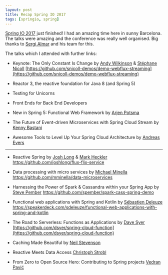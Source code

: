 ```yaml
---
layout: post
title: Recap Spring IO 2017
tags: [springio, spring]
---
```


[Spring IO 2017](http://2017.springio.net) just finished! I had an amazing time here in sunny Barcelona. The talks were amazing and the conference was really well organised. Big thanks to [Sergi Almar](https://twitter.com/sergialmar) and his team for this.
 
The talks which I attended with further links:

* Keynote: The Only Constant Is Change by [Andy Wilkinson](https://twitter.com/ankinson) & [Stéphane Nicoll](https://twitter.com/snicoll)
  [https://github.com/snicoll-demos/demo-webflux-streaming](https://github.com/snicoll-demos/demo-webflux-streaming)
  
* Reactor 3, the reactive foundation for Java 8 (and Spring 5) 
  
* Testing for Unicorns
  
* Front Ends for Back End Developers  

* New in Spring 5: Functional Web Framework by [Arjen Potsma](https://twitter.com/@poutsma)

* The Future of Event-driven Microservices with Spring Cloud Stream by [Kenny Bastani]()

* Awesome Tools to Level Up Your Spring Cloud Architecture by [Andreas Evers]()

--- 

* Reactive Spring by [Josh Long]() & [Mark Heckler]()
https://github.com/joshlong/flux-flix-service

* Data processing with micro services by [Michael Minella]()
https://github.com/mminella/data-microservices

* Harnessing the Power of Spark & Cassandra within your Spring App by [Steve Pember](https://twitter.com/svpember)
https://github.com/spember/spark-cass-spring-demo

* Functional web applications with Spring and Kotlin by [Sébastien Deleuze](https://twitter.com/sdeleuze)
https://speakerdeck.com/sdeleuze/functional-web-applications-with-spring-and-kotlin

* The Road to Serverless: Functions as Applications by [Dave Syer](https://twitter.com/david_syer)
  [https://github.com/dsyer/spring-cloud-function](https://github.com/dsyer/spring-cloud-function)

* Caching Made Beautiful by [Neil Stevenson]()

* Reactive Meets Data Access [Christoph Strobl](https://twitter.com/stroblchristoph)

* From Zero to Open Source Hero: Contributing to Spring projects [Vedran Pavić](https://twitter.com/vedran_pavic)

